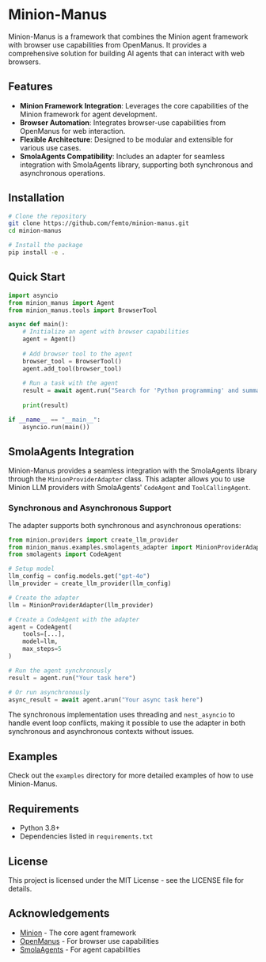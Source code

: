# Minion-Manus

Minion-Manus is a framework that combines the Minion agent framework with browser use capabilities from OpenManus. It provides a comprehensive solution for building AI agents that can interact with web browsers.

## Features

- **Minion Framework Integration**: Leverages the core capabilities of the Minion framework for agent development.
- **Browser Automation**: Integrates browser-use capabilities from OpenManus for web interaction.
- **Flexible Architecture**: Designed to be modular and extensible for various use cases.
- **SmolaAgents Compatibility**: Includes an adapter for seamless integration with SmolaAgents library, supporting both synchronous and asynchronous operations.

## Installation

```bash
# Clone the repository
git clone https://github.com/femto/minion-manus.git
cd minion-manus

# Install the package
pip install -e .
```

## Quick Start

```python
import asyncio
from minion_manus import Agent
from minion_manus.tools import BrowserTool

async def main():
    # Initialize an agent with browser capabilities
    agent = Agent()
    
    # Add browser tool to the agent
    browser_tool = BrowserTool()
    agent.add_tool(browser_tool)
    
    # Run a task with the agent
    result = await agent.run("Search for 'Python programming' and summarize the first result")
    
    print(result)

if __name__ == "__main__":
    asyncio.run(main())
```

## SmolaAgents Integration

Minion-Manus provides a seamless integration with the SmolaAgents library through the `MinionProviderAdapter` class. This adapter allows you to use Minion LLM providers with SmolaAgents' `CodeAgent` and `ToolCallingAgent`.

### Synchronous and Asynchronous Support

The adapter supports both synchronous and asynchronous operations:

```python
from minion.providers import create_llm_provider
from minion_manus.examples.smolagents_adapter import MinionProviderAdapter
from smolagents import CodeAgent

# Setup model
llm_config = config.models.get("gpt-4o")
llm_provider = create_llm_provider(llm_config)

# Create the adapter
llm = MinionProviderAdapter(llm_provider)

# Create a CodeAgent with the adapter
agent = CodeAgent(
    tools=[...],
    model=llm,
    max_steps=5
)

# Run the agent synchronously
result = agent.run("Your task here")

# Or run asynchronously
async_result = await agent.arun("Your async task here")
```

The synchronous implementation uses threading and `nest_asyncio` to handle event loop conflicts, making it possible to use the adapter in both synchronous and asynchronous contexts without issues.

## Examples

Check out the `examples` directory for more detailed examples of how to use Minion-Manus.

## Requirements

- Python 3.8+
- Dependencies listed in `requirements.txt`

## License

This project is licensed under the MIT License - see the LICENSE file for details.

## Acknowledgements

- [Minion](https://github.com/yourusername/minion1) - The core agent framework
- [OpenManus](https://github.com/yourusername/OpenManus) - For browser use capabilities
- [SmolaAgents](https://github.com/huggingface/smolagents) - For agent capabilities 